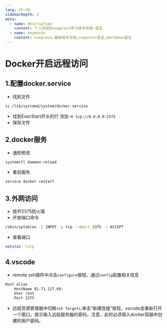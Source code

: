 ```yaml
---
lang: zh-CN
sidebarDepth: 2
meta:
  - name: description
    content: 个人总结的vuepress学习技术文档-语法
  - name: keywords
    content: vuepress,最新技术文档,vuepress语法,markdown语法
---
```

# Docker开启远程访问
## 1.配置docker.service
- 找到文件
```sh
vi /lib/systemd/system/docker.service
```
- 找到ExecStart开头的行 添加`-H tcp://0.0.0.0:2375`
- 保存文件
## 2.docker服务
- 通知修改
```sh
systemctl daemon-reload
```
- 重启服务
```sh
service docker restart
```
## 3.外网访问
- 放开2375防火墙
- 开放端口命令
```sh
/sbin/iptables -I INPUT -p tcp --dport 2375 -j ACCEPT
```
- 查看端口
```sh
netstat -lntp
```
## 4.vscode
- remote ssh插件中点击`configure`按钮，通过`config`配置相关信息
```sh
Host alias
    HostName 81.71.127.69:
    User root
    Port 2375
```
- 远程资源管理器中切换`ssh Targets`,单击“新建连接”按钮，vscode会重新打开一个窗口，提示输入远程服务器的密码，注意，此时必须填入docker容器中创建的用户密码。